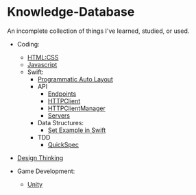 # Knowledge-Database
An incomplete collection of things I've learned, studied, or used.



- Coding:
  - [HTML:CSS](https://github.com/wsaults/Knowledge-Database/blob/master/Coding/HTML:CSS/HTML:CSS%20Notes.md)
  - [Javascript](https://github.com/wsaults/Knowledge-Database/blob/master/Coding/Javascript/Javascript%20Notes.md)
  - Swift:
    - [Programmatic Auto Layout](https://github.com/wsaults/Knowledge-Database/blob/master/Coding/Swift/Programmatic%20Auto%20Layout.md)
    - API
      - [Endpoints](https://github.com/wsaults/Knowledge-Database/blob/master/Coding/Swift/API/endpoints.md)
      - [HTTPClient](https://github.com/wsaults/Knowledge-Database/blob/master/Coding/Swift/API/httpclient.md)
      - [HTTPClientManager](https://github.com/wsaults/Knowledge-Database/blob/master/Coding/Swift/API/httpclientmanager.md)
      - [Servers](https://github.com/wsaults/Knowledge-Database/blob/master/Coding/Swift/API/servers.md)
    - Data Structures:
      - [Set Example in Swift](https://github.com/wsaults/Knowledge-Database/blob/master/Coding/Swift/Data_Structures/set_example.md)
    - TDD
      - [QuickSpec](https://github.com/wsaults/Knowledge-Database/blob/master/Coding/Swift/TDD/QuickSpec.md)


- [Design Thinking](https://github.com/wsaults/Knowledge-Database/blob/master/Design_Thinking/Design_Thinking.md)
- Game Development:
  - [Unity](https://github.com/wsaults/Knowledge-Database/blob/master/Game_Development/Unity/Game%20Development%20Notes.md)


